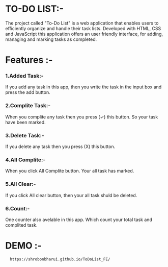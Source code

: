 # TO-DO LIST:-
The project called "To-Do List" is a web application that enables users to efficiently organize and handle their task lists. Developed with HTML, CSS and JavaScript this application offers an user friendly interface, for adding, managing and marking tasks as completed.
# Features :-
   ### 1.Added Task:-
   If you add any task in this app, then you write the task in the input box and press the add button.
   ### 2.Complite Task:-
   When you complite any task then you press (✓) this button. So your task have been marked.        
   ### 3.Delete Task:- 
   If you delete any task then you press (X) this button.
   ### 4.All Complite:-
   When you click All Complite button. Your all task has marked.
   ### 5.All Clear:-
   If you click All clear button, then your all task shuld be deleted.
   ### 6.Count:-
   One counter also avelable in this app. Which count your total task and complited task.
# DEMO :- 
      https://shrobonbharui.github.io/ToDoList_FE/
